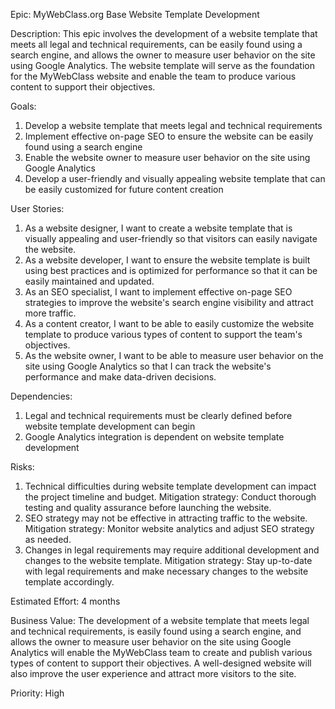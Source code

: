 Epic: MyWebClass.org Base Website Template Development

Description: This epic involves the development of a website template that meets all legal and technical requirements, can be easily found using a search engine, and allows the owner to measure user behavior on the site using Google Analytics. The website template will serve as the foundation for the MyWebClass website and enable the team to produce various content to support their objectives.

Goals:
1. Develop a website template that meets legal and technical requirements
2. Implement effective on-page SEO to ensure the website can be easily found using a search engine
3. Enable the website owner to measure user behavior on the site using Google Analytics
4. Develop a user-friendly and visually appealing website template that can be easily customized for future content creation

User Stories:
1. As a website designer, I want to create a website template that is visually appealing and user-friendly so that visitors can easily navigate the website.
2. As a website developer, I want to ensure the website template is built using best practices and is optimized for performance so that it can be easily maintained and updated.
3. As an SEO specialist, I want to implement effective on-page SEO strategies to improve the website's search engine visibility and attract more traffic.
4. As a content creator, I want to be able to easily customize the website template to produce various types of content to support the team's objectives.
5. As the website owner, I want to be able to measure user behavior on the site using Google Analytics so that I can track the website's performance and make data-driven decisions.

Dependencies:
1. Legal and technical requirements must be clearly defined before website template development can begin
2. Google Analytics integration is dependent on website template development

Risks:
1. Technical difficulties during website template development can impact the project timeline and budget. Mitigation strategy: Conduct thorough testing and quality assurance before launching the website.
2. SEO strategy may not be effective in attracting traffic to the website. Mitigation strategy: Monitor website analytics and adjust SEO strategy as needed.
3. Changes in legal requirements may require additional development and changes to the website template. Mitigation strategy: Stay up-to-date with legal requirements and make necessary changes to the website template accordingly.

Estimated Effort: 4 months

Business Value: The development of a website template that meets legal and technical requirements, is easily found using a search engine, and allows the owner to measure user behavior on the site using Google Analytics will enable the MyWebClass team to create and publish various types of content to support their objectives. A well-designed website will also improve the user experience and attract more visitors to the site.

Priority: High
